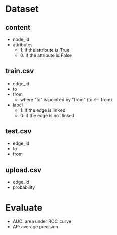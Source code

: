 # Dataset

## content
* node_id
* attributes
    + 1: if the attribute is True
    + 0: if the attribute is False

## train.csv
* edge_id
* to
* from
    + where "to" is pointed by "from" (to <-- from)
* label
    + 1: if the edge is linked
    + 0: if the edge is not linked

## test.csv
* edge_id
* to
* from

## upload.csv
* edge_id
* probability

# Evaluate
* AUC: area under ROC curve
* AP: average precision
